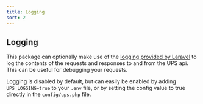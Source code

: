 ```yaml
---
title: Logging
sort: 2
---
```


## Logging

This package can optionally make use of the [logging provided by Laravel](https://laravel.com/docs/8.x/logging)
to log the contents of the requests and responses to and from the UPS api. This can be useful for debugging
your requests.

Logging is disabled by default, but can easily be enabled by adding `UPS_LOGGING=true` to your `.env` file,
or by setting the config value to true directly in the `config/ups.php` file.
